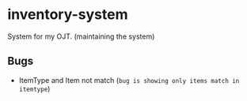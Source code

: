 # inventory-system
System for my OJT. (maintaining the system)

## Bugs
- ItemType and Item not match (`bug is showing only items match in itemtype`)
